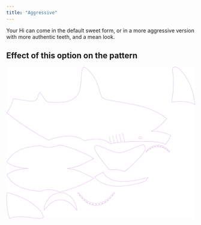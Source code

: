 ```yaml
---
title: "Aggressive"
---
```


Your Hi can come in the default sweet form, or in a more aggressive
version with more authentic teeth, and a mean look.

## Effect of this option on the pattern
![This image shows the effect of this option by superimposing several variants that have a different value for this option](hi_aggressive_sample.svg "Effect of this option on the pattern")
